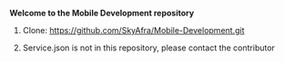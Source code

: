 **Welcome to the Mobile Development repository**

1. Clone: https://github.com/SkyAfra/Mobile-Development.git

2. Service.json is not in this repository, please contact the contributor
